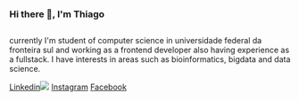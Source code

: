### Hi there 👋, I'm Thiago


##

currently I'm student of computer science in universidade federal da fronteira sul and working as a frontend developer also having experience as a fullstack. I have interests in areas such as bioinformatics, bigdata and data science.

[Linkedin](https://www.linkedin.com/in/thiago-henrique-ferreira-correa-706b0389/)<img src="https://simpleicons.org/icons/linkedin.svg">
[Instagram](https://www.instagram.com/indiefarofinha)
[Facebook](https://www.facebook.com/thiago.corr)

<!--
**tiodospc/tiodospc** is a ✨ _special_ ✨ repository because its `README.md` (this file) appears on your GitHub profile.

Here are some ideas to get you started:

- 🔭 I’m currently working on ...
- 🌱 I’m currently learning ...t
- 📫 How to reach me: ...
- 😄 Pronouns: ...
- ⚡ Fun fact: ...
-->
